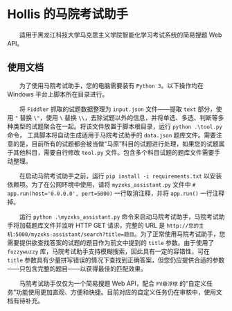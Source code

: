 # Hollis 的马院考试助手

&emsp;&emsp;适用于黑龙江科技大学马克思主义学院智能化学习考试系统的简易搜题 Web API。

## 使用文档

&emsp;&emsp;为了使用马院考试助手，您的电脑需要装有 `Python 3`。以下操作均在 Windows 平台上脚本所在目录进行。

&emsp;&emsp;将 `Fiddler` 抓取的试题数据整理为 `input.json` 文件——提取 `text` 部分，使用 `"` 替换 `\"`，使用 `\` 替换 `\\`，去除试题以外的信息，并将单选、多选、判断等多种类型的试题聚合在一起。将该文件放置于脚本根目录，运行 `python .\tool.py` 命令， 工具脚本将自动生成适用于马院考试助手的 `data.json` 题库文件。需要注意的是，目前所有的试题都会被当做“马原”科目的试题进行处理，如果您的试题属于其他科目，需要自行修改 `tool.py` 文件。包含多个科目试题的题库文件需要手动整理。

&emsp;&emsp;在启动马院考试助手之前，运行 `pip install -i requirements.txt` 以安装依赖项。为了在公网环境中使用，请将 `myzxks_assistant.py` 文件中 `# app.run(host='0.0.0.0', port=5000)` 一行取消注释，并将 `app.run()` 一行注释掉。

&emsp;&emsp;运行 `python .\myzxks_assistant.py` 命令来启动马院考试助手，马院考试助手将加载题库文件并监听 HTTP GET 请求，完整的 URL 是 `http://您的主机:5000/myzxks-assistant/search?title=题目`。为了正常使用马院考试助手，您需要提供欲查找答案的试题的题目作为前文中提到的 `title` 参数。由于使用了 `fuzzywuzzy` 库，马院考试助手支持模糊搜索，因此具有一定的容错性，可在 `title` 参数具有少量拼写错误的情况下查找到正确答案，但您仍应提供合适的参数——只包含完整的题目——以获得最佳的匹配效果。

&emsp;&emsp;马院考试助手仅仅为一个简易搜题 Web API，配合 `FV悬浮球` 的“自定义任务”功能使用更加直观、方便和快捷。目前对应的自定义任务仍在审核中，使用文档有待补充。

